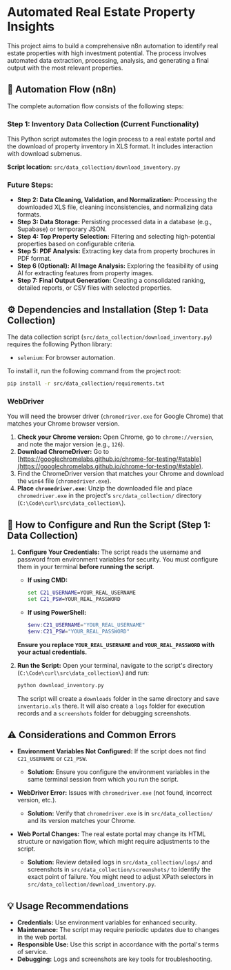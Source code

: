 # Automated Real Estate Property Insights

This project aims to build a comprehensive n8n automation to identify real estate properties with high investment potential. The process involves automated data extraction, processing, analysis, and generating a final output with the most relevant properties.

## 🎯 Automation Flow (n8n)

The complete automation flow consists of the following steps:

### Step 1: Inventory Data Collection (Current Functionality)

This Python script automates the login process to a real estate portal and the download of property inventory in XLS format. It includes interaction with download submenus.

**Script location:** `src/data_collection/download_inventory.py`

### Future Steps:

*   **Step 2: Data Cleaning, Validation, and Normalization:** Processing the downloaded XLS file, cleaning inconsistencies, and normalizing data formats.
*   **Step 3: Data Storage:** Persisting processed data in a database (e.g., Supabase) or temporary JSON.
*   **Step 4: Top Property Selection:** Filtering and selecting high-potential properties based on configurable criteria.
*   **Step 5: PDF Analysis:** Extracting key data from property brochures in PDF format.
*   **Step 6 (Optional): AI Image Analysis:** Exploring the feasibility of using AI for extracting features from property images.
*   **Step 7: Final Output Generation:** Creating a consolidated ranking, detailed reports, or CSV files with selected properties.

## ⚙️ Dependencies and Installation (Step 1: Data Collection)

The data collection script (`src/data_collection/download_inventory.py`) requires the following Python library:

*   `selenium`: For browser automation.

To install it, run the following command from the project root:

```bash
pip install -r src/data_collection/requirements.txt
```

### WebDriver

You will need the browser driver (`chromedriver.exe` for Google Chrome) that matches your Chrome browser version.

1.  **Check your Chrome version:** Open Chrome, go to `chrome://version`, and note the major version (e.g., `126`).
2.  **Download ChromeDriver:** Go to [https://googlechromelabs.github.io/chrome-for-testing/#stable](https://googlechromelabs.github.io/chrome-for-testing/#stable).
3.  Find the ChromeDriver version that matches your Chrome and download the `win64` file (`chromedriver.exe`).
4.  **Place `chromedriver.exe`:** Unzip the downloaded file and place `chromedriver.exe` in the project's `src/data_collection/` directory (`C:\Code\curl\src\data_collection\`).

## 🚀 How to Configure and Run the Script (Step 1: Data Collection)

1.  **Configure Your Credentials:**
    The script reads the username and password from environment variables for security. You must configure them in your terminal **before running the script**.

    *   **If using CMD:**
        ```cmd
        set C21_USERNAME=YOUR_REAL_USERNAME
        set C21_PSW=YOUR_REAL_PASSWORD
        ```
    *   **If using PowerShell:**
        ```powershell
        $env:C21_USERNAME="YOUR_REAL_USERNAME"
        $env:C21_PSW="YOUR_REAL_PASSWORD"
        ```
    **Ensure you replace `YOUR_REAL_USERNAME` and `YOUR_REAL_PASSWORD` with your actual credentials.**

2.  **Run the Script:**
    Open your terminal, navigate to the script's directory (`C:\Code\curl\src\data_collection\`) and run:

    ```bash
    python download_inventory.py
    ```

    The script will create a `downloads` folder in the same directory and save `inventario.xls` there. It will also create a `logs` folder for execution records and a `screenshots` folder for debugging screenshots.

## ⚠️ Considerations and Common Errors

*   **Environment Variables Not Configured:** If the script does not find `C21_USERNAME` or `C21_PSW`.
    *   **Solution:** Ensure you configure the environment variables in the same terminal session from which you run the script.

*   **WebDriver Error:** Issues with `chromedriver.exe` (not found, incorrect version, etc.).
    *   **Solution:** Verify that `chromedriver.exe` is in `src/data_collection/` and its version matches your Chrome.

*   **Web Portal Changes:** The real estate portal may change its HTML structure or navigation flow, which might require adjustments to the script.
    *   **Solution:** Review detailed logs in `src/data_collection/logs/` and screenshots in `src/data_collection/screenshots/` to identify the exact point of failure. You might need to adjust XPath selectors in `src/data_collection/download_inventory.py`.

## 💡 Usage Recommendations

*   **Credentials:** Use environment variables for enhanced security.
*   **Maintenance:** The script may require periodic updates due to changes in the web portal.
*   **Responsible Use:** Use this script in accordance with the portal's terms of service.
*   **Debugging:** Logs and screenshots are key tools for troubleshooting.
